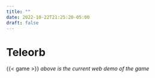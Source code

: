 ```yaml
---
title: ""
date: 2022-10-22T21:25:20-05:00
draft: false
---
```


# Teleorb
{{< game >}}
*above is the current web demo of the game*  